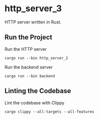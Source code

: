 # http_server_3

HTTP server written in Rust.

## Run the Project

Run the HTTP server
```
cargo run --bin http_server_2
```

Run the backend server
```
cargo run --bin backend
```

## Linting the Codebase

Lint the codebase with Clippy
```
cargo clippy --all-targets --all-features
```